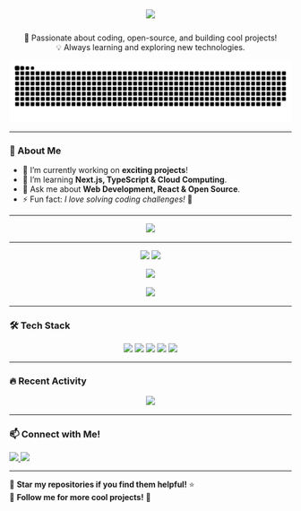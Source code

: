 
<!-- Introduction -->
<h1 align="center">
  <img src="https://readme-typing-svg.herokuapp.com?font=Fira+Code&size=24&duration=3000&color=F75C7E&center=true&vCenter=true&multiline=true&width=600&lines=Hey+there!+%F0%9F%91%8B+I'm+%5BYaseen_Ahmed_Khan%5D"/>
</h1>

<p align="center">
  🚀 Passionate about coding, open-source, and building cool projects! <br />
  💡 Always learning and exploring new technologies.  
</p>

<!-- Animated Wave Divider -->
<p align="center">
  <img src="https://raw.githubusercontent.com/Platane/snk/output/github-contribution-grid-snake.svg" alt="animated" />
</p>

---

<!-- About Me Section -->
### 📖 About Me
- 🔭 I’m currently working on **exciting projects**!
- 🌱 I’m learning **Next.js, TypeScript & Cloud Computing**.
- 💬 Ask me about **Web Development, React & Open Source**.
- ⚡ Fun fact: *I love solving coding challenges!* 🧩

---

<!-- Typing Animation -->
<p align="center">
  <img src="https://readme-typing-svg.herokuapp.com?font=Fira+Code&size=18&duration=2000&color=F75C7E&center=true&vCenter=true&multiline=true&width=500&lines=Full-Stack+Developer;Lifelong+Learner" />
</p>

---

<!-- GitHub Stats & Streak -->
<p align="center">
  <img src="https://github-readme-stats.vercel.app/api?username=Yaseen-A-Khan&show_icons=true&theme=radical" height="165" />
  <img src="https://streak-stats.demolab.com?user=Yaseen-A-Khan&theme=tokyonight" height="165" />
</p>

<!-- GitHub Trophies -->
<p align="center">
  <img src="https://github-profile-trophy.vercel.app/?username=Yaseen-A-Khan&theme=radical&no-frame=true&row=1&column=6" />
</p>

<!-- Most Used Languages -->
<p align="center">
  <img src="https://github-readme-stats.vercel.app/api/top-langs/?username=Yaseen-A-Khan&layout=compact&theme=radical" />
</p>

---

<!-- Tech Stack -->
### 🛠 Tech Stack
<p align="center">
  <img src="https://img.shields.io/badge/HTML5-%23E34F26.svg?style=for-the-badge&logo=html5&logoColor=white" />
  <img src="https://img.shields.io/badge/CSS3-%231572B6.svg?style=for-the-badge&logo=css3&logoColor=white" />
  <img src="https://img.shields.io/badge/JavaScript-%23F7DF1E.svg?style=for-the-badge&logo=javascript&logoColor=black" />
  <img src="https://img.shields.io/badge/React-%2361DAFB.svg?style=for-the-badge&logo=react&logoColor=black" />
  <img src="https://img.shields.io/badge/Node.js-%23339933.svg?style=for-the-badge&logo=node.js&logoColor=white" />
</p>

---

<!-- GitHub Activity -->
### 🔥 Recent Activity
<!-- Github Activity Graph -->
<p align="center">
  <img src="https://github-readme-activity-graph.vercel.app/graph?Yaseen-A-Khan=Yaseen-A-Khan&theme=dracula" />
</p>

---

<!-- Connect With Me -->
### 📫 Connect with Me!
  <a href="https://linkedin.com/in/your-linkedin">
    <img src="https://img.shields.io/badge/LinkedIn-%230077B5.svg?style=for-the-badge&logo=linkedin&logoColor=white" />
  </a>
  <a href="mailto:yaseenahmedkhan8@gmail.com">
    <img src="https://img.shields.io/badge/Email-%23D14836.svg?style=for-the-badge&logo=gmail&logoColor=white" />
  </a>
</p>

---

🌟 **Star my repositories if you find them helpful!** ⭐  
🔔 **Follow me for more cool projects!** 🚀  
